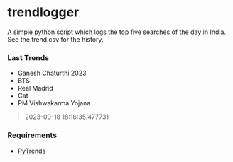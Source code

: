 # trendlogger
A simple python script which logs the top five searches of the day in India.<br>See the trend.csv for the history.<br>

<!-- Last Trends -->
### Last Trends
* Ganesh Chaturthi 2023
* BTS
* Real Madrid
* Cat
* PM Vishwakarma Yojana
> 2023-09-18 18:16:35.477731

<!-- Requirements -->
### Requirements
* [PyTrends](https://github.com/dreyco676/pytrends)

